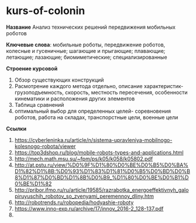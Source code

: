 # kurs-of-colonin
**Название**  Анализ технических решений передвижения мобильных роботов

**Ключевые слова**: мобильные роботы, передвижение роботов, колесные и гусеничные;
шагающие и прыгающие; плавающие; летающие; лазающие; биомиметические; специализированные

**Строение курсовой**  
1) Обзор существующих конструкций
2) Расмотрение каждого метода отдельно, описание характеристик-грузоподъемность, скорость, местность пересечения, особенности кинематики и расположения других элементов
3) Таблица сравнений
4) оптимальный выбор для определенных целей- соревновения роботов, работа на складах, транспорстные цели, военные цели 
 

**Ссылки**
1)  https://cyberleninka.ru/article/n/sistema-upravleniya-mobilnogo-kolesnogo-robota/viewer
2)  https://top3dshop.ru/blog/mobile-robots-types-and-applications.html
3)  http://mech.math.msu.su/~fpm/ps/k05/k058/k05802.pdf
4)  http://at.pstu.ru/view/%D0%9F%D1%80%D0%BE%D0%B5%D0%BA%D1%82%D1%8B:%D0%93%D1%83%D1%81%D0%B5%D0%BD%D0%B8%D1%87%D0%BD%D1%8B%D0%B9_%D1%80%D0%BE%D0%B1%D0%BE%D1%82
5)  http://pribor.ifmo.ru/ru/article/19585/razrabotka_energoeffektivnyh_galopiruyuschih_robotov_so_zvenyami_peremennoy_dliny.htm
6)  http://robotrends.ru/robopedia/hodyashie-roboty
7)  https://www.inno-exp.ru/archive/17/innov_2016-2_128-137.pdf
8)  

